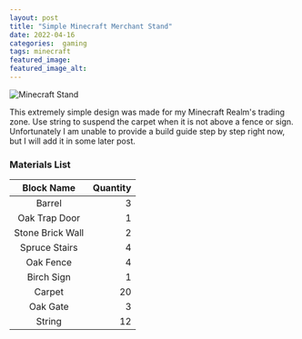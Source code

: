 ```yaml
---
layout: post
title: "Simple Minecraft Merchant Stand"
date: 2022-04-16
categories:  gaming
tags: minecraft
featured_image:  
featured_image_alt:
---
```

![Minecraft Stand](https://imagedelivery.net/puC7LbPnBkTV492a3YMtOA/b9cc6b40-5d27-4681-c2fd-9d039b45de00/public)

This extremely simple design was made for my Minecraft Realm's trading zone. Use string to suspend the carpet when it is not above a fence or sign. Unfortunately I am unable to provide a build guide step by step right now, but I will add it in some later post.

### Materials List
|Block Name|Quantity|
|:--------:|-------:|
|Barrel    |		 3|
|Oak Trap Door|	 1|
|Stone Brick Wall| 2|
|Spruce Stairs|	 4|
|Oak Fence|	4|
|Birch Sign|	1|
|Carpet|	20|
|Oak Gate|	3|
|String|	12|




